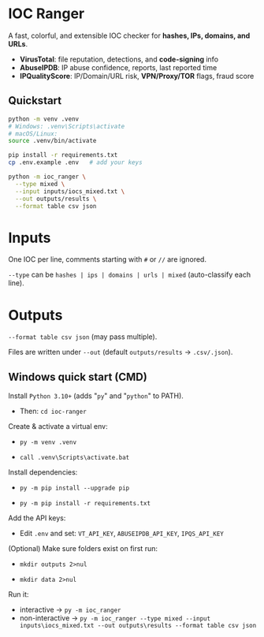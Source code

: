 # IOC Ranger

A fast, colorful, and extensible IOC checker for **hashes, IPs, domains, and URLs**.

- **VirusTotal**: file reputation, detections, and **code-signing** info  
- **AbuseIPDB**: IP abuse confidence, reports, last reported time  
- **IPQualityScore**: IP/Domain/URL risk, **VPN/Proxy/TOR** flags, fraud score

## Quickstart

```bash
python -m venv .venv
# Windows: .venv\Scripts\activate
# macOS/Linux:
source .venv/bin/activate

pip install -r requirements.txt
cp .env.example .env   # add your keys

python -m ioc_ranger \
  --type mixed \
  --input inputs/iocs_mixed.txt \
  --out outputs/results \
  --format table csv json
```

# Inputs

One IOC per line, comments starting with ```#``` or ```//``` are ignored.

```--type``` can be ```hashes | ips | domains | urls | mixed``` (auto-classify each line).

# Outputs

```--format table csv json``` (may pass multiple).

Files are written under ```--out``` (default ```outputs/results``` → ```.csv/.json```).

## Windows quick start (CMD)
Install ```Python 3.10+``` (adds "```py```" and "```python```" to PATH).

- Then: ```cd ioc-ranger```

Create & activate a virtual env:

- ```py -m venv .venv```

- ```call .venv\Scripts\activate.bat```


Install dependencies:

- ```py -m pip install --upgrade pip```

- ```py -m pip install -r requirements.txt```


Add the API keys:

- Edit ```.env``` and set: ```VT_API_KEY```, ```ABUSEIPDB_API_KEY```, ```IPQS_API_KEY```


(Optional) Make sure folders exist on first run:

- ```mkdir outputs 2>nul```

- ```mkdir data 2>nul```


Run it:

- interactive → ```py -m ioc_ranger```
- non-interactive → ```py -m ioc_ranger --type mixed --input inputs\iocs_mixed.txt --out outputs\results --format table csv json```



